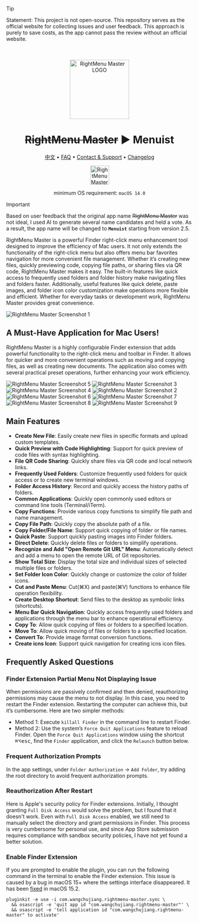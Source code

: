 <!--idoc:ignore:start-->
> [!TIP]
> Statement: This project is not open-source. This repository serves as the official website for collecting issues and user feedback. This approach is purely to save costs, as the app cannot pass the review without an official website.
<!--idoc:ignore:end-->

<div align="center">
  <br />
  <br />
  <a href="https://wangchujiang.com/rightmenu-master/">
  <img src="./assets/logo.png" alt="RightMenu Master LOGO" width="160" height="160">
  </a>
  <h1>
    <del>RightMenu Master</del> ▶ <span>Menuist</span>
  </h1>
  <!--rehype:style=border: 0;-->
  <p>
    <a href="./README.zh.md">中文</a> • 
		<a href="#frequently-asked-questions">FAQ</a> • 
    <a target="_blank" href="https://github.com/jaywcjlove/rightmenu-master/issues/new?template=bug_report.yml">Contact & Support</a> • 
    <a href="./CHANGELOG.md">Changelog</a>
  </p>
  <p>
    <a target="_blank" href="https://apps.apple.com/app/rightmenu-master/6737160756" title="RightMenu Master for macOS">
      <img alt="RightMenu Master for macOS" src="https://jaywcjlove.github.io/sb/download/macos.svg" height="51">
    </a>
  </p>
</div>

<div align="center">

minimum OS requirement: `macOS 14.0`

</div>

> [!IMPORTANT]
> 
> Based on user feedback that the original app name ~~RightMenu Master~~ was not ideal, I used AI to generate several name candidates and held a vote. As a result, the app name will be changed to **`Menuist`** starting from version 2.5.

RightMenu Master is a powerful Finder right-click menu enhancement tool designed to improve the efficiency of Mac users. It not only extends the functionality of the right-click menu but also offers menu bar favorites navigation for more convenient file management. Whether it’s creating new files, quickly previewing code, copying file paths, or sharing files via QR code, RightMenu Master makes it easy. The built-in features like quick access to frequently used folders and folder history make navigating files and folders faster. Additionally, useful features like quick delete, paste images, and folder icon color customization make operations more flexible and efficient. Whether for everyday tasks or development work, RightMenu Master provides great convenience.

![RightMenu Master Screenshot 1](./assets/screenshots-1.png)

## A Must-Have Application for Mac Users!

RightMenu Master is a highly configurable Finder extension that adds powerful functionality to the right-click menu and toolbar in Finder. It allows for quicker and more convenient operations such as moving and copying files, as well as creating new documents. The application also comes with several practical preset operations, further enhancing your work efficiency.

![RightMenu Master Screenshot 5](./assets/screenshots-5.png)
![RightMenu Master Screenshot 3](./assets/screenshots-3.png)
![RightMenu Master Screenshot 4](./assets/screenshots-4.png)
![RightMenu Master Screenshot 2](./assets/screenshots-2.png)
![RightMenu Master Screenshot 6](./assets/screenshots-6.png)
![RightMenu Master Screenshot 7](./assets/screenshots-7.png)
![RightMenu Master Screenshot 8](./assets/screenshots-8.png)
![RightMenu Master Screenshot 9](./assets/screenshots-9.png)

## Main Features

- **Create New File**: Easily create new files in specific formats and upload custom templates.
- **Quick Preview with Code Highlighting**: Support for quick preview of code files with syntax highlighting.
- **File QR Code Sharing**: Quickly share files via QR code and local network links.
- **Frequently Used Folders**: Customize frequently used folders for quick access or to create new terminal windows.
- **Folder Access History**: Record and quickly access the history paths of folders.
- **Common Applications**: Quickly open commonly used editors or command line tools (Terminal/iTerm).
- **Copy Functions**: Provide various copy functions to simplify file path and name management.
- **Copy File Path**: Quickly copy the absolute path of a file.
- **Copy Folder/File Name**: Support quick copying of folder or file names.
- **Quick Paste**: Support quickly pasting images into Finder folders.
- **Direct Delete**: Quickly delete files or folders to simplify operations.
- **Recognize and Add "Open Remote Git URL" Menu**: Automatically detect and add a menu to open the remote URL of Git repositories.
- **Show Total Size**: Display the total size and individual sizes of selected multiple files or folders.
- **Set Folder Icon Color**: Quickly change or customize the color of folder icons.
- **Cut and Paste Menu**: Cut(⌘X) and paste(⌘V) functions to enhance file operation flexibility.
- **Create Desktop Shortcut**: Send files to the desktop as symbolic links (shortcuts).
- **Menu Bar Quick Navigation**: Quickly access frequently used folders and applications through the menu bar to enhance operational efficiency.
- **Copy To**: Allow quick copying of files or folders to a specified location.
- **Move To**: Allow quick moving of files or folders to a specified location.
- **Convert To**: Provide image format conversion functions.
- **Create icns Icon**: Support quick navigation for creating icns icon files.

## Frequently Asked Questions

### Finder Extension Partial Menu Not Displaying Issue

When permissions are passively confirmed and then denied, reauthorizing permissions may cause the menu to not display. In this case, you need to restart the Finder extension. Restarting the computer can achieve this, but it’s cumbersome. Here are two simpler methods:

- Method 1: Execute `killall Finder` in the command line to restart Finder.  
- Method 2: Use the system’s `Force Quit Applications` feature to reload Finder. Open the `Force Quit Applications` window using the shortcut <kbd>⌘</kbd><kbd>⌥</kbd><kbd>esc</kbd>, find the `Finder` application, and click the `Relaunch` button below.

### Frequent Authorization Prompts

In the app settings, under `Folder Authorization` -> `Add Folder`, try adding the root directory to avoid frequent authorization prompts.

### Reauthorization After Restart

Here is Apple's security policy for Finder extensions. Initially, I thought granting `Full Disk Access` would solve the problem, but I found that it doesn't work. Even with `Full Disk Access` enabled, we still need to manually select the directory and grant permissions in Finder. This process is very cumbersome for personal use, and since App Store submission requires compliance with sandbox security policies, I have not yet found a better solution.

### Enable Finder Extension

If you are prompted to enable the plugin, you can run the following command in the terminal to enable the Finder extension. This issue is caused by a bug in macOS 15+ where the settings interface disappeared. It has been [fixed](https://forums.developer.apple.com/forums/thread/756711?answerId=812519022#812519022) in macOS 15.2.

```shell
pluginkit -e use -i com.wangchujiang.rightmenu-master.sync \
  && osascript -e 'quit app id "com.wangchujiang.rightmenu-master"' \
  && osascript -e 'tell application id "com.wangchujiang.rightmenu-master" to activate'
```

<!--idoc:config:
title: An exceptional Finder right-click menu enhancement tool that makes your right-click menu more powerful.
keywords: RightMenu, Finder, macOS, application, file management, create new file, copy functionality, enhancement tool
-->